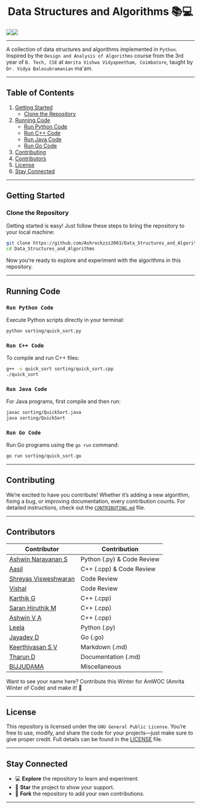 <h1 align="center"> Data Structures and Algorithms 📚💻 </h1>

<div align="center" style="display:flex; align-items: center; justify: center; text-decoration: none ">
  <a href="https://github.com/Ashrockzzz2003/Data_Structures_and_Algorithms/blob/main/LICENSE" target="_blank" rel="noreferrer">
    <img align='center' src="https://img.shields.io/badge/LICENSE-GPL-green"/>
  </a>
  <a href="https://github.com/Ashrockzzz2003/Data_Structures_and_Algorithms" target="_blank" rel="noreferrer">
    <img align='center' src="https://img.shields.io/github/created-at/Ashrockzzz2003/Data_Structures_and_Algorithms"/>
  </a>  
</div>

---

A collection of data structures and algorithms implemented in `Python`. Inspired by the `Design and Analysis of Algorithms` course from the 3rd year of `B. Tech, CSE` at `Amrita Vishwa Vidyapeetham, Coimbatore`, taught by `Dr. Vidya Balasubramanian` ma'am.   

---

## **Table of Contents**

1. [Getting Started](#getting-started)
   - [Clone the Repository](#clone-the-repository)
2. [Running Code](#running-code)
   - [Run Python Code](#run-python-code)
   - [Run C++ Code](#run-c-code)
   - [Run Java Code](#run-java-code)
   - [Run Go Code](#run-go-code)
3. [Contributing](#contributing)
4. [Contributors](#contributors)
5. [License](#license)
6. [Stay Connected](#stay-connected)

---

## **Getting Started**

### **Clone the Repository**

Getting started is easy! Just follow these steps to bring the repository to your local machine:

```bash
git clone https://github.com/Ashrockzzz2003/Data_Structures_and_Algorithms.git  
cd Data_Structures_and_Algorithms
```

Now you’re ready to explore and experiment with the algorithms in this repository.

---

## **Running Code**

### `Run Python Code`

Execute Python scripts directly in your terminal:

```bash
python sorting/quick_sort.py
```

### `Run C++ Code`

To compile and run C++ files:

```bash
g++ -o quick_sort sorting/quick_sort.cpp
./quick_sort
```

### `Run Java Code`

For Java programs, first compile and then run:

```bash
javac sorting/QuickSort.java
java sorting/QuickSort
```

### `Run Go Code`

Run Go programs using the `go run` command:

```bash
go run sorting/quick_sort.go
```

---

## **Contributing**

We’re excited to have you contribute! Whether it’s adding a new algorithm, fixing a bug, or improving documentation, every contribution counts. For detailed instructions, check out the [`CONTRIBUTING.md`](docs/CONTRIBUTING.md) file.

---

## **Contributors**

| **Contributor**                                                  | **Contribution**    |
| ---------------------------------------------------------------- | ------------------- |
| [Ashwin Narayanan S](https://github.com/Ashrockzzz2003)          | Python (.py) & Code Review |
| [Aasil](https://github.com/mdxaasil)                             | C++ (.cpp) & Code Review |
| [Shreyas Visweshwaran](https://github.com/FirefoxSRV)            | Code Review         |
| [Vishal](https://github.com/VishalTheHuman)                      | Code Review         |
| [Karthik G](https://github.com/adofm)                            | C++ (.cpp)          |
| [Saran Hiruthik M](https://github.com/hirux06)                   | C++ (.cpp)          |
| [Ashwin V A](https://github.com/WinterSun23)                     | C++ (.cpp)          |
| [Leela](https://github.com/Leela0o5)                             | Python (.py)        |
| [Jayadev D](https://github.com/FLASH2332)                        | Go (.go)            |
| [Keerthivasan S V](https://github.com/Keerthivasan-Venkitajalam) | Markdown (.md)      |
| [Tharun D](https://github.com/tharun-0106)                       | Documentation (.md) |
| [BIJJUDAMA](https://github.com/BIJJUDAMA)                        | Miscellaneous       |

Want to see your name here? Contribute this Winter for AmWOC (Amrita Winter of Code) and make it! 🚀

---

## **License**

This repository is licensed under the `GNU General Public License`. You’re free to use, modify, and share the code for your projects—just make sure to give proper credit. Full details can be found in the [LICENSE](LICENSE) file.

---

## **Stay Connected**

- 💻 **Explore** the repository to learn and experiment.
- 🌟 **Star** the project to show your support.
- 🍴 **Fork** the repository to add your own contributions.

---
